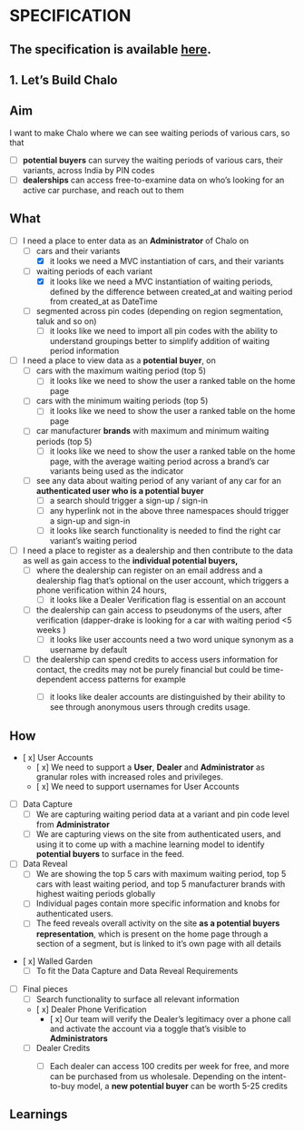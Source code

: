 # SPECIFICATION

## The specification is available [here](https://chalo-assets.sgp1.cdn.digitaloceanspaces.com/assets%2Fspec%2F80434341-ae3f-404d-870c-dc3c24143466%252F1._lets_build_chalo.pdf).

## 1. Let’s Build Chalo

## Aim

I want to make Chalo where we can see waiting periods of various cars, so that

- [ ]  **potential buyers** can survey the waiting periods of various cars, their variants, across India by PIN codes
- [ ]  **dealerships** can access free-to-examine data on who’s looking for an active car purchase, and reach out to them

## What

- [ ]  I need a place to enter data as an **Administrator** of Chalo on
    - [ ]  cars and their variants
        - [x]  it looks we need a MVC instantiation of cars, and their variants
    - [ ]  waiting periods of each variant
        - [x]  it looks like we need a MVC instantiation of waiting periods, defined by the difference between created_at and waiting period from created_at as DateTime
    - [ ]  segmented across pin codes (depending on region segmentation, taluk and so on)
        - [ ]  it looks like we need to import all pin codes with the ability to understand groupings better to simplify addition of waiting period information
- [ ]  I need a place to view data as a **potential buyer**, on
    - [ ]  cars with the maximum waiting period (top 5)
        - [ ]  it looks like we need to show the user a ranked table on the home page
    - [ ]  cars with the minimum waiting periods (top 5)
        - [ ]  it looks like we need to show the user a ranked table on the home page
    - [ ]  car manufacturer **************brands************** with maximum and minimum waiting periods (top 5)
        - [ ]  it looks like we need to show the user a ranked table on the home page, with the average waiting period across a brand’s car variants being used as the indicator
    - [ ]  see any data about waiting period of any variant of any car for an **authenticated user who is a potential buyer**
        - [ ]  a search should trigger a sign-up / sign-in
        - [ ]  any hyperlink not in the above three namespaces should trigger a sign-up and sign-in
        - [ ]  it looks like search functionality is needed to find the right car variant’s waiting period
- [ ]  I need a place to register as a dealership and then contribute to the data as well as gain access to the **individual potential buyers,**
    - [ ]  where the dealership can register on an email address and a dealership flag that’s optional on the user account, which triggers a phone verification within 24 hours,
        - [ ]  it looks like a Dealer Verification flag is essential on an account
    - [ ]  the dealership can gain access to pseudonyms of the users, after verification (dapper-drake is looking for a car with waiting period <5 weeks )
        - [ ]  it looks like user accounts need a two word unique synonym as a username by default
    - [ ]  the dealership can spend credits to access users information for contact, the credits may not be purely financial but could be time-dependent access patterns for example
        - [ ]  it looks like dealer accounts are distinguished by their ability to see through anonymous users through credits usage.


## How

- [ x]  User Accounts
    - [ x]  We need to support a **User**, **Dealer** and **Administrator** as granular roles with increased roles and privileges.
    - [ x]  We need to support usernames for User Accounts
- [ ]  Data Capture
    - [ ]  We are capturing waiting period data at a variant and pin code level from **Administrator**
    - [ ]  We are capturing views on the site from authenticated users, and using it to come up with a machine learning model to identify **potential buyers** to surface in the feed.
- [ ]  Data Reveal
    - [ ]  We are showing the top 5 cars with maximum waiting period, top 5 cars with least waiting period, and top 5 manufacturer brands with highest waiting periods globally
    - [ ]  Individual pages contain more specific information and knobs for authenticated users.
    - [ ]  The feed reveals overall activity on the site **as a potential buyers representation**, which is present on the home page through a section of a segment, but is linked to it’s own page with all details
- [ x]  Walled Garden
    - [ ]  To fit the Data Capture and Data Reveal Requirements
- [ ]  Final pieces
    - [ ]  Search functionality to surface all relevant information
    - [ x]  Dealer Phone Verification
        - [ x]  Our team will verify the Dealer’s legitimacy over a phone call and activate the account via a toggle that’s visible to **Administrators**
    - [ ]  Dealer Credits
        - [ ]  Each dealer can access 100 credits per week for free, and more can be purchased from us wholesale. Depending on the intent-to-buy model, a **new potential buyer** can be worth 5-25 credits


## Learnings

